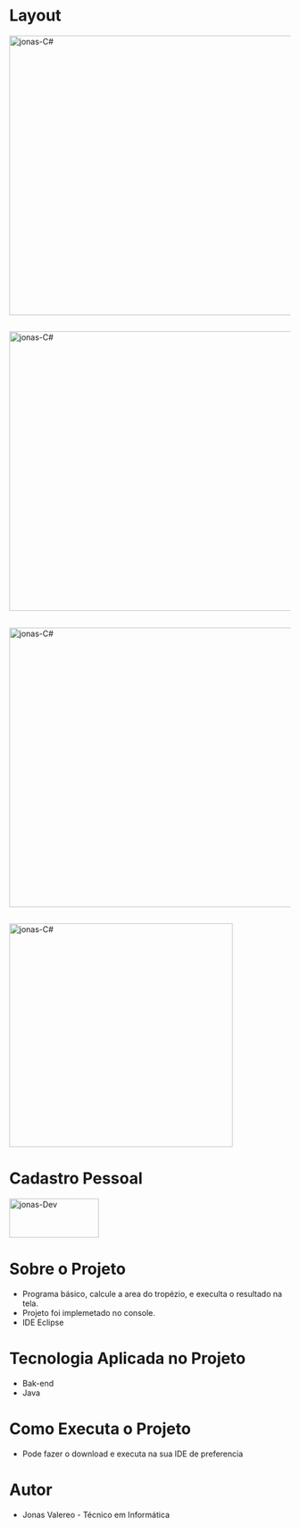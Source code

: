 # Layout

<a href="#">
<img align="center"  alt="jonas-C#" height ="500" width ="1000" src ="https://user-images.githubusercontent.com/25933386/123495229-4704c500-d5f9-11eb-8b92-afc0ddbf3dcb.jpg" style="max-width: 100%;"></img>
</a>

##

<a href="#">
<img align="center"  alt="jonas-C#" height ="500" width ="1000" src ="https://user-images.githubusercontent.com/25933386/123495231-4835f200-d5f9-11eb-908a-2560728446e0.jpg" style="max-width: 100%;"></img>
</a>

##

<a href="#">
<img align="center"  alt="jonas-C#" height ="500" width ="1000" src ="https://user-images.githubusercontent.com/25933386/123495233-48ce8880-d5f9-11eb-85a3-9629a8db5786.jpg" style="max-width: 100%;"></img>
</a>

##

<a href="#">
<img align="center"  alt="jonas-C#" height ="400" width ="400" src ="https://user-images.githubusercontent.com/25933386/123495292-91864180-d5f9-11eb-90e8-49de3a28d346.png" style="max-width: 100%;"></img>
</a>

# Cadastro Pessoal

<a href="#">
<img align="center"  alt="jonas-Dev" height ="70" width ="160" src ="https://user-images.githubusercontent.com/25933386/123495292-91864180-d5f9-11eb-90e8-49de3a28d346.png" style="max-width: 100%;"></img>
</a>

# Sobre o Projeto

- Programa básico, calcule a area do tropézio, e execulta o resultado na tela.
- Projeto foi implemetado no console.
- IDE Eclipse

# Tecnologia Aplicada no Projeto

- Bak-end
- Java

# Como Executa o Projeto

- Pode fazer o download e executa na sua IDE de preferencia


# Autor

- Jonas Valereo - Técnico em Informática 


